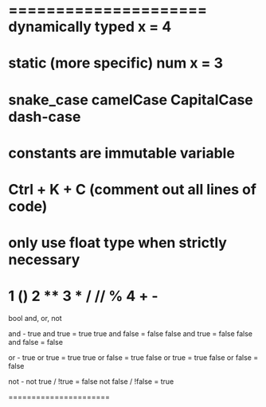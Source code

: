 =====================
dynamically typed
x = 4
======================
static (more specific)
num x = 3
======================
snake_case
camelCase
CapitalCase
dash-case
======================
constants are immutable variable
======================
Ctrl + K + C (comment out all lines of code)
======================
only use float type when strictly necessary
======================
1  ()
2  **
3  *  /  //  %
4  +  -
======================
bool
and, or, not

and - true and true = true
      true and false = false
      false and true = false
      false and false = false

or - true or true = true
     true or false = true
     false or true = true
     false or false = false

not - not true / !true = false
      not false / !false = true
      
======================
